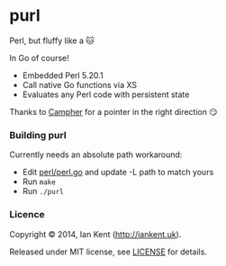 purl
====

Perl, but fluffy like a :cat:

In Go of course!

- Embedded Perl 5.20.1
- Call native Go functions via XS
- Evaluates any Perl code with persistent state

Thanks to [Campher](https://github.com/bradfitz/campher) for a pointer in the right direction :smirk:

### Building purl

Currently needs an absolute path workaround:

- Edit [perl/perl.go](perl/perl.go) and update -L path to match yours
- Run `make`
- Run `./purl`

### Licence

Copyright ©‎ 2014, Ian Kent (http://iankent.uk).

Released under MIT license, see [LICENSE](LICENSE.md) for details.
